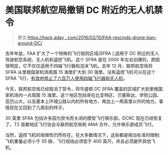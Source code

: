 # 美国联邦航空局撤销 DC 附近的无人机禁令

> 原文:[https://hack aday . com/2016/02/10/FAA-rescinds-drone-ban-around-DC/](https://hackaday.com/2016/02/10/faa-rescinds-drone-ban-around-dc/)

去年年底，FAA 扩大了一个特殊的飞行规则区域(SFRA ),适用于 DC 附近的无人驾驶航空系统、无人机和遥控飞机。这个 SFRA 是在 2000 年左右创建的，原因很明显，它不仅仅适用于四轴飞行器和泡沫飞机。去年 12 月，联邦航空局将 SFRA 从里根国家机场周围 15 海里扩大到 30 海里。没有遥控飞机可以在这个 SFRA 飞行，[有效地禁止了六百万人使用四轴飞行器和无人机](https://hackaday.com/2015/12/29/faa-bans-drones-for-more-than-six-million-people/)。

今天，联邦航空局已经取消了禁令，将华盛顿 DC SFRA 覆盖的区域扩大到里根国家机场内一点周围 15 海里。这个地区包括哥伦比亚特区、贝塞斯达、学院公园、亚历山大，以及基本上环城公路以内的所有地方，再加上一两英里以外的地方。事情现在又回到了几周前的样子。

30 英里 SFRA 包括许多因为禁令而关闭的模型飞行俱乐部。DCRC 现在已经恢复了。T2 首都地区飞行协会与联邦航空局和 AMA 合作，允许俱乐部成员飞行。

当然，遥控飞机的局限性仍然存在。在大多数情况下，这些都是相当标准的限制:飞机重量必须小于 55 磅，飞行视线必须低于 400 英尺，并且必须避开其他飞机。